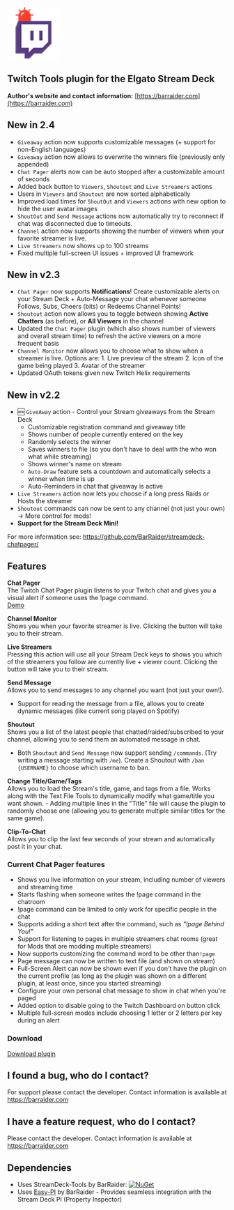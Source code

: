 <img src="https://github.com/BarRaider/streamdeck-chatpager/blob/master/_images/chatpage.png" height="120" width="120"/> 

## Twitch Tools plugin for the Elgato Stream Deck

**Author's website and contact information:** [https://barraider.com](https://barraider.com)

## New in 2.4
- `Giveaway` action now supports customizable messages (+ support for non-English languages)
- `Giveaway` action now allows to overwrite the winners file (previously only appended)
- `Chat Pager` alerts now can be auto stopped after a customizable amount of seconds
- Added back button to `Viewers`, `Shoutout` and `Live Streamers` actions
- Users in `Viewers` and `Shoutout` are now sorted alphabetically
- Improved load times for `ShoutOut` and `Viewers` actions with new option to hide the user avatar images
- `ShoutOut` and `Send Message` actions now automatically try to reconnect if chat was disconnected due to timeouts.
- `Channel` action now supports showing the number of viewers when your favorite streamer is live.
- `Live Streamers` now shows up to 100 streams
- Fixed multiple full-screen UI issues + improved UI framework

## New in v2.3
- `Chat Pager` now supports **Notifications**! Create customizable alerts on your Stream Deck + Auto-Message your chat whenever someone Follows, Subs, Cheers (bits) or Redeems Channel Points!
- `Shoutout` action now allows you to toggle between showing **Active Chatters** (as before), or **All Viewers** in the channel
- Updated the `Chat Pager` plugin (which also shows number of viewers and overall stream time) to refresh the active viewers on a more frequent basis
- `Channel Monitor` now allows you to choose what to show when a streamer is live. Options are: 1. Live preview of the stream 2. Icon of the game being played 3. Avatar of the streamer
- Updated OAuth tokens given new Twitch Helix requirements

## New in v2.2
- :new: `GiveAway` action - Control your Stream giveaways from the Stream Deck
    - Customizable registration command and giveaway title
    - Shows number of people currently entered on the key
    - Randomly selects the winner
    - Saves winners to file (so you don't have to deal with the who won what while streaming)
    - Shows winner's name on stream
    - `Auto-Draw` feature sets a countdown and automatically selects a winner when time is up
    - Auto-Reminders in chat that giveaway is active
- `Live Streamers` action now lets you choose if a long press Raids or Hosts the streamer
- `Shoutout` commands can now be sent to any channel (not just your own) -> More control for mods!
- **Support for the Stream Deck Mini!**

For more information see: https://github.com/BarRaider/streamdeck-chatpager/

## Features

**Chat Pager**  
The Twitch Chat Pager plugin listens to your Twitch chat and gives you a visual alert if someone uses the !page command.  
[Demo](https://streamable.com/1wxjh)

**Channel Monitor**  
Shows you when your favorite streamer is live. Clicking the button will take you to their stream.

**Live Streamers**  
Pressing this action will use all your Stream Deck keys to shows you which of the streamers you follow are currently live + viewer count. Clicking the button will take you to their stream.

**Send Message**  
Allows you to send messages to any channel you want (not just your own!).
- Support for reading the message from a file, allows you to create dynamic messages (like current song played on Spotify)

**Shoutout**  
Shows you a list of the latest people that chatted/raided/subscribed to your channel, allowing you to send them an automated message in chat. 

* Both `Shoutout` and `Send Message` now support sending `/commands`. (Try writing a message starting with `/me`). Create a Shoutout with `/ban {USERNAME}` to choose which username to ban.

**Change Title/Game/Tags**  
Allows you to load the Stream's title, game, and tags from a file. Works along with the Text File Tools to dynamically modify what game/title you want shown.
    - Adding multiple lines in the "Title" file will cause the plugin to randomly choose one (allowing you to generate multiple similar titles for the same game).

**Clip-To-Chat**  
Allows you to clip the last few seconds of your stream and automatically post it in your chat.

### Current Chat Pager features
- Shows you live information on your stream, including number of viewers and streaming time
- Starts flashing when someone writes the !page command in the chatroom
- !page command can be limited to only work for specific people in the chat
- Supports adding a short text after the command, such as *"!page Behind You!"*
- Support for listening to pages in multiple streamers chat rooms (great for Mods that are modding multiple streamers)
- Now supports customizing the command word to be other than`!page`
- Page message can now be written to text file (and shown on stream)
- Full-Screen Alert can now be shown even if you don't have the plugin on the current profile (as long as the plugin was shown on a different plugin, at least once, since you started streaming)
- Configure your own personal chat message to show in chat when you're paged
- Added option to disable going to the Twitch Dashboard on button click
- Multiple full-screen modes include choosing 1 letter or 2 letters per key during an alert

### Download

[Download plugin](https://github.com/BarRaider/streamdeck-chatpager/releases)

## I found a bug, who do I contact?
For support please contact the developer. Contact information is available at https://barraider.com

## I have a feature request, who do I contact?
Please contact the developer. Contact information is available at https://barraider.com

## Dependencies
* Uses StreamDeck-Tools by BarRaider: [![NuGet](https://img.shields.io/nuget/v/streamdeck-tools.svg?style=flat)](https://www.nuget.org/packages/streamdeck-tools)
* Uses [Easy-PI](https://github.com/BarRaider/streamdeck-easypi) by BarRaider - Provides seamless integration with the Stream Deck PI (Property Inspector) 

